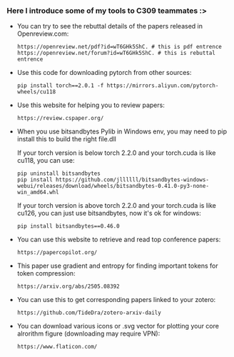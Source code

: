 ### Here I introduce some of my tools to C309 teammates :>

- You can try to see the rebuttal details of the papers released in Openreview.com:
  ```
  https://openreview.net/pdf?id=wT6GHk5ShC. # this is pdf entrence
  https://openreview.net/forum?id=wT6GHk5ShC. # this is rebuttal entrence
  ```
  
- Use this code for downloading pytorch from other sources:
  ```
  pip install torch==2.0.1 -f https://mirrors.aliyun.com/pytorch-wheels/cu118
  ```
- Use this website for helping you to review papers:
  ```
  https://review.cspaper.org/
  ```
- When you use bitsandbytes Pylib in Windows env, you may need to pip install this to build the right file.dll
  
  If your torch version is below torch 2.2.0 and your torch.cuda is like cu118, you can use:
  ```
  pip uninstall bitsandbytes
  pip install https://github.com/jllllll/bitsandbytes-windows-webui/releases/download/wheels/bitsandbytes-0.41.0-py3-none-win_amd64.whl
  ```

  If your torch version is above torch 2.2.0 and your torch.cuda is like cu126, you can just use bitsandbytes, now it's ok for windows:
  ```
  pip install bitsandbytes==0.46.0
  ```

- You can use this website to retrieve and read top conference papers:
  ```
  https://papercopilot.org/
  ```

- This paper use gradient and entropy for finding important tokens for token compression:
  ```
  https://arxiv.org/abs/2505.08392
  ```

- You can use this to get corresponding papers linked to your zotero:
  ```
  https://github.com/TideDra/zotero-arxiv-daily
  ```

- You can download various icons or .svg vector for plotting your core alrorithm figure (downloading may require VPN):
  ```
  https://www.flaticon.com/
  ```
